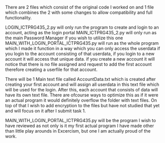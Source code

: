 There are 2 files which consist of the original code I worked on and 1 file which combines the 2 with some
changes to allow compatibility and full functionality.

LOGIN_ICTPRG435_2.py will only run the program to create and login to an account, acting as the login portal
MAIN_ICTPRG435_2.py will only run as the main Password Manager if you wish to utilize this one
MAIN_WITH_LOGIN_PORTAL_ICTPRG435.py will run as the whole program which I made it function in a way
which you can only access the userdata if you login to the account consisting of that userdata,
if you login to a new account it will access that unique data.
if you create a new account it will notice that there is no file assigned and request to add the first account
therefore creating a userfile for that account.

There will be 1 Main text file called AccountData.txt which is created after creating your first account
and will assign all userdata in this text file which will be used for the login. After this, each account
that consists of data will have its own text file. There are ofcourse ways to optimize this as if it were an
actual program it would definitely overflow the folder with text files. On top of that I wish to add encryption 
to the files but have not studied that yet and will focus on it after I submit task 1.

MAIN_WITH_LOGIN_PORTAL_ICTPRG435.py will be the program I wish to have reviewed as not only is it my first
actual program I have made other than little play arounds in Excercism, but one I am actually proud of the work.
